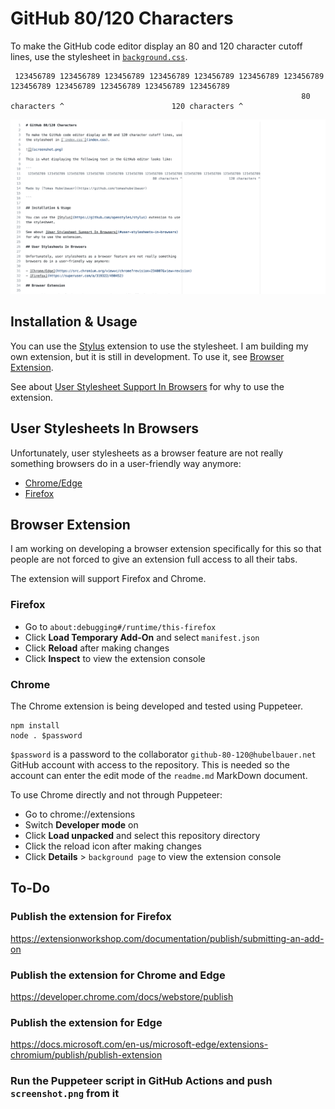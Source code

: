 # GitHub 80/120 Characters

To make the GitHub code editor display an 80 and 120 character cutoff lines, use
the stylesheet in [`background.css`](background.css).

```
 123456789 123456789 123456789 123456789 123456789 123456789 123456789 123456789 123456789 123456789 123456789 123456789
                                                                 80 characters ^                        120 characters ^
```

![](screenshot.png)

## Installation & Usage

You can use the [Stylus](https://github.com/openstyles/stylus) extension to use
the stylesheet. I am building my own extension, but it is still in development.
To use it, see [Browser Extension](#browser-extension).

See about [User Stylesheet Support In Browsers](#user-stylesheets-in-browsers)
for why to use the extension.

## User Stylesheets In Browsers

Unfortunately, user stylesheets as a browser feature are not really something
browsers do in a user-friendly way anymore:

- [Chrome/Edge](https://src.chromium.org/viewvc/chrome?revision=234007&view=revision)
- [Firefox](https://superuser.com/a/319322/490452)

## Browser Extension

I am working on developing a browser extension specifically for this so that
people are not forced to give an extension full access to all their tabs.

The extension will support Firefox and Chrome.

### Firefox

- Go to `about:debugging#/runtime/this-firefox`
- Click **Load Temporary Add-On** and select `manifest.json`
- Click **Reload** after making changes
- Click **Inspect** to view the extension console

### Chrome

The Chrome extension is being developed and tested using Puppeteer.

```
npm install
node . $password
```

`$password` is a password to the collaborator `github-80-120@hubelbauer.net`
GitHub account with access to the repository. This is needed so the account can
enter the edit mode of the `readme.md` MarkDown document.

To use Chrome directly and not through Puppeteer:

- Go to chrome://extensions
- Switch **Developer mode** on
- Click **Load unpacked** and select this repository directory
- Click the reload icon after making changes
- Click **Details** > `background page` to view the extension console

## To-Do

### Publish the extension for Firefox

https://extensionworkshop.com/documentation/publish/submitting-an-add-on

### Publish the extension for Chrome and Edge

https://developer.chrome.com/docs/webstore/publish

### Publish the extension for Edge

https://docs.microsoft.com/en-us/microsoft-edge/extensions-chromium/publish/publish-extension

### Run the Puppeteer script in GitHub Actions and push `screenshot.png` from it
